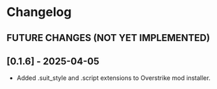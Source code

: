 # Changelog

FUTURE CHANGES (NOT YET IMPLEMENTED)
- 

## [0.1.6] - 2025-04-05
- Added .suit_style and .script extensions to Overstrike mod installer.
